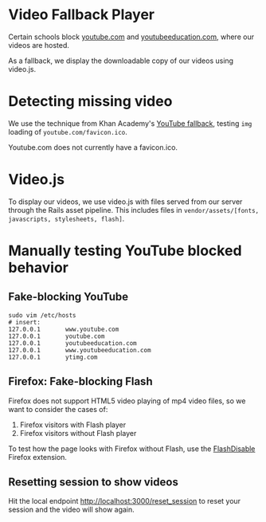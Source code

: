 # Video Fallback Player

Certain schools block [youtube.com](http://youtube.com) and [youtubeeducation.com](http://youtubeeducation.com), where our videos are hosted.

As a fallback, we display the downloadable copy of our videos using video.js.

# Detecting missing video

We use the technique from Khan Academy's [YouTube fallback](http://code.google.com/p/khanacademy/issues/detail?id=13721), testing `img` loading of `youtube.com/favicon.ico`.

Youtube.com does not currently have a favicon.ico.

# Video.js

To display our videos, we use video.js with files served from our server through the Rails asset pipeline. This includes files in `vendor/assets/[fonts, javascripts, stylesheets, flash]`.

# Manually testing YouTube blocked behavior

## Fake-blocking YouTube

```
sudo vim /etc/hosts
# insert:
127.0.0.1       www.youtube.com
127.0.0.1       youtube.com
127.0.0.1       youtubeeducation.com
127.0.0.1       www.youtubeeducation.com
127.0.0.1       ytimg.com
```

## Firefox: Fake-blocking Flash

Firefox does not support HTML5 video playing of mp4 video files, so we want to consider the cases of:

1. Firefox visitors with Flash player
2. Firefox visitors without Flash player

To test how the page looks with Firefox without Flash, use the [FlashDisable](https://addons.mozilla.org/en-US/firefox/addon/flashdisable/) Firefox extension.

## Resetting session to show videos

Hit the local endpoint [http://localhost:3000/reset_session](http://localhost:3000/reset_session) to reset your session and the video will show again.